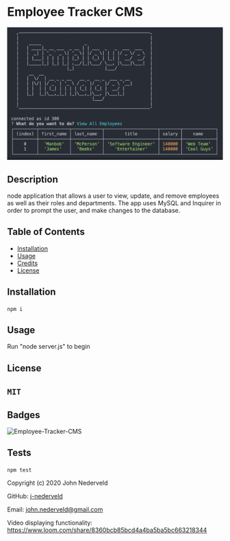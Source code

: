 # Employee Tracker CMS

![](https://github.com/j-nederveld/Employee-Tracker-CMS/blob/main/img/Screen%20Shot%202020-10-14%20at%2010.56.43%20PM.png)

## Description 

node application that allows a user to view, update, and remove employees as well as their roles and departments. The app uses MySQL and Inquirer in order to prompt the user, and make changes to the database.

## Table of Contents

* [Installation](#installation)
* [Usage](#usage)
* [Credits](#credits)
* [License](#license)

## Installation
`
npm i
`
## Usage 

Run "node server.js" to begin

## License
`
MIT
`
---

## Badges

![Employee-Tracker-CMS](https://img.shields.io/github/languages/top/j-nederveld/Employee-Tracker-CMS)

## Tests
`
npm test
`


Copyright (c) 2020 John Nederveld

GitHub: [j-nederveld](https://github.com/j-nederveld)

Email: john.nederveld@gmail.com

Video displaying functionality: https://www.loom.com/share/8360bcb85bcd4a4ba5ba5bc663218344
